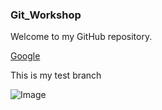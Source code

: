 ### Git_Workshop
Welcome to my GitHub repository.

[Google](https://google.com)

This is my test branch

![Image](<"https://github.com/Natalie-Rona/Git_Workshop/assets/147364942/8822748c-03d8-4057-adfe-ab706bf60509">)
